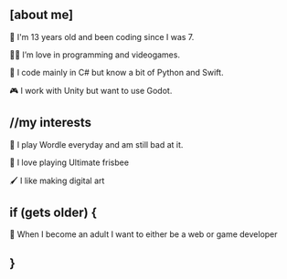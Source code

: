 ## [about me]
🧒 I'm 13 years old and been coding since I was 7.

🧑‍💻 I’m love in programming and videogames.

🔐 I code mainly in C# but know a bit of Python and Swift.

🎮 I work with Unity but want to use Godot.
## //my interests
🎲 I play Wordle everyday and am still bad at it.

🥏 I love playing Ultimate frisbee

🖌️ I like making digital art
## if (gets older) {
💾 When I become an adult I want to either be a web or game developer
## }


<!---
astroxero/astroxero is a ✨ special ✨ repository because its `README.md` (this file) appears on your GitHub profile.
You can click the Preview link to take a look at your changes.
--->

